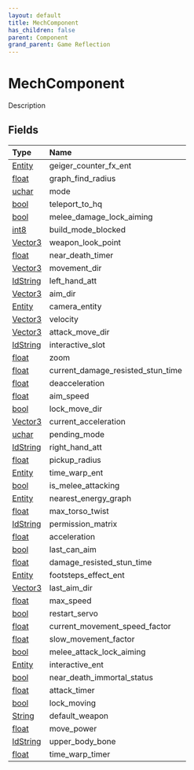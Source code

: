 ```yaml
---
layout: default
title: MechComponent
has_children: false
parent: Component
grand_parent: Game Reflection
---
```

# MechComponent
Description 

## Fields
| Type | Name |
|:-------------|:--------------|
| [Entity](/game-reflection/classes/entity.md) | geiger_counter_fx_ent |
| [float](/game-reflection/components/float.md) | graph_find_radius |
| [uchar](/game-reflection/enums/uchar.md) | mode |
| [bool](/game-reflection/components/bool.md) | teleport_to_hq |
| [bool](/game-reflection/components/bool.md) | melee_damage_lock_aiming |
| [int8](/game-reflection/components/int8.md) | build_mode_blocked |
| [Vector3](/game-reflection/classes/vector3.md) | weapon_look_point |
| [float](/game-reflection/components/float.md) | near_death_timer |
| [Vector3](/game-reflection/classes/vector3.md) | movement_dir |
| [IdString](/game-reflection/components/id_string.md) | left_hand_att |
| [Vector3](/game-reflection/classes/vector3.md) | aim_dir |
| [Entity](/game-reflection/classes/entity.md) | camera_entity |
| [Vector3](/game-reflection/classes/vector3.md) | velocity |
| [Vector3](/game-reflection/classes/vector3.md) | attack_move_dir |
| [IdString](/game-reflection/components/id_string.md) | interactive_slot |
| [float](/game-reflection/components/float.md) | zoom |
| [float](/game-reflection/components/float.md) | current_damage_resisted_stun_time |
| [float](/game-reflection/components/float.md) | deacceleration |
| [float](/game-reflection/components/float.md) | aim_speed |
| [bool](/game-reflection/components/bool.md) | lock_move_dir |
| [Vector3](/game-reflection/classes/vector3.md) | current_acceleration |
| [uchar](/game-reflection/enums/uchar.md) | pending_mode |
| [IdString](/game-reflection/components/id_string.md) | right_hand_att |
| [float](/game-reflection/components/float.md) | pickup_radius |
| [Entity](/game-reflection/classes/entity.md) | time_warp_ent |
| [bool](/game-reflection/components/bool.md) | is_melee_attacking |
| [Entity](/game-reflection/classes/entity.md) | nearest_energy_graph |
| [float](/game-reflection/components/float.md) | max_torso_twist |
| [IdString](/game-reflection/components/id_string.md) | permission_matrix |
| [float](/game-reflection/components/float.md) | acceleration |
| [bool](/game-reflection/components/bool.md) | last_can_aim |
| [float](/game-reflection/components/float.md) | damage_resisted_stun_time |
| [Entity](/game-reflection/classes/entity.md) | footsteps_effect_ent |
| [Vector3](/game-reflection/classes/vector3.md) | last_aim_dir |
| [float](/game-reflection/components/float.md) | max_speed |
| [bool](/game-reflection/components/bool.md) | restart_servo |
| [float](/game-reflection/components/float.md) | current_movement_speed_factor |
| [float](/game-reflection/components/float.md) | slow_movement_factor |
| [bool](/game-reflection/components/bool.md) | melee_attack_lock_aiming |
| [Entity](/game-reflection/classes/entity.md) | interactive_ent |
| [bool](/game-reflection/components/bool.md) | near_death_immortal_status |
| [float](/game-reflection/components/float.md) | attack_timer |
| [bool](/game-reflection/components/bool.md) | lock_moving |
| [String](/game-reflection/components/string.md) | default_weapon |
| [float](/game-reflection/components/float.md) | move_power |
| [IdString](/game-reflection/components/id_string.md) | upper_body_bone |
| [float](/game-reflection/components/float.md) | time_warp_timer |
